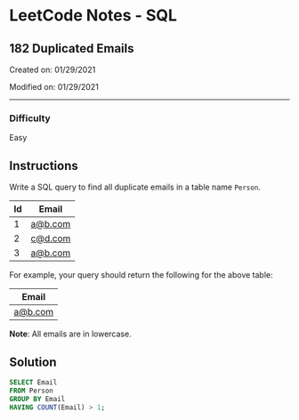# LeetCode Notes - SQL

## 182 Duplicated Emails

Created on: 01/29/2021

Modified on: 01/29/2021

---

### Difficulty

Easy

## Instructions

Write a SQL query to find all duplicate emails in a table name `Person`.

| Id | Email     |
| -- | --------- |
| 1  | a@b.com   |
| 2  | c@d.com   |
| 3  | a@b.com   |

For example, your query should return the following for the above table:

| Email   |
| ------- |
| a@b.com |

**Note**: All emails are in lowercase.

## Solution

``` sql
SELECT Email
FROM Person
GROUP BY Email
HAVING COUNT(Email) > 1;
```